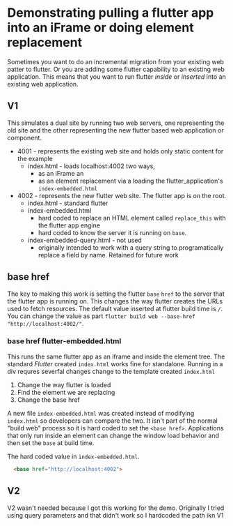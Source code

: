 # Demonstrating pulling a flutter app into an iFrame or doing element replacement

Sometimes you want to do an incremental migration from your existing web patter to flutter.
Or you are adding some flutter capability to an existing web application.
This means that you want to run flutter _inside_ or _inserted_ into an existing web application.

## V1

This simulates a dual site by running two web servers, one representing the old site and the other representing the new flutter based web application or component.

* 4001 - represents the existing web site and holds only static content for the example
  * index.html - loads localhost:4002 two ways,
    * as an iFrame an
    * as an element replacement via a loading the flutter_application's `index-embedded.html`
* 4002 - represents the new flutter web site. The flutter app is on the root.
  * index.html - standard flutter
  * index-embedded.html
    * hard coded to replace an HTML element called `replace_this` with the flutter app engine
    * hard coded to know the server it is running on `base`.
  * index-embedded-query.html - not used
    * originally intended to work with a query string to programatically replace a field by name. Retained for future work

## base href

The key to making this work is setting the flutter `base` `href` to the server that the flutter app is running on.
This changes the way flutter creates the URLs used to fetch resources.  The default value inserted at flutter build time is `/`.
You can change the value as part `flutter build web --base-href "http://localhost:4002/"`.

### base href flutter-embedded.html

This runs the same flutter app as an iframe and inside the element tree.
The standard _Flutter_ created `index.html` works fine for standalone.
Running in a div requres severfal changes change to the template created `index.html`

1. Change the way flutter is loaded
2. Find the element we are replacing
3. Change the base href

A new file `index-embedded.html` was created instead of modifying `index.html` so developers can compare the two.
It isn't part of the normal "build web" process so it is hard coded to set the `<base href>`.
Applications that only run inside an element can change the window load behavior and then set the `base` at build time.

The hard coded value in `index-embedded.html`.

```html
  <base href="http://localhost:4002">
```

## V2

V2 wasn't needed because I got this working for the demo.  Originally I tried using query parameters and that didn't work so I hardcoded the path ikn V1